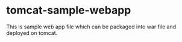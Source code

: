 # tomcat-sample-webapp
This is sample web app file which can be packaged into war file and deployed on tomcat.
